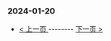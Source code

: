 ### 2024-01-20 
 

- [ < 上一页 ](https://github.com/able8/github-trending-daily-record/blob/master/2024-01-19.md) -------- [ 下一页 > ](https://github.com/able8/github-trending-daily-record/blob/master/2024-01-21.md)